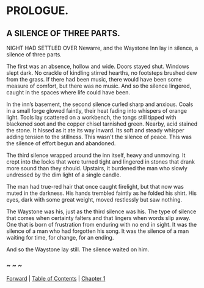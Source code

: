# PROLOGUE.

## A SILENCE OF THREE PARTS.


NIGHT HAD SETTLED OVER Newarre, and the Waystone Inn lay in silence, a silence of three parts.  

The first was an absence, hollow and wide. Doors stayed shut. Windows slept dark. No crackle of kindling stirred hearths, no footsteps brushed dew from the grass. If there had been music, there would have been some measure of comfort, but there was no music. And so the silence lingered, caught in the spaces where life could have been.

In the inn’s basement, the second silence curled sharp and anxious. Coals in a small forge glowed faintly, their heat fading into whispers of orange light. Tools lay scattered on a workbench, the tongs still tipped with blackened soot and the copper chisel tarnished green. Nearby, acid stained the stone. It hissed as it ate its way inward. Its soft and steady whisper adding tension to the stillness. This wasn't the silence of peace. This was the silence of effort begun and abandoned.  

The third silence wrapped around the inn itself, heavy and unmoving. It crept into the locks that were turned tight and lingered in stones that drank more sound than they should. Upstairs, it burdened the man who slowly undressed by the dim light of a single candle.

The man had true-red hair that once caught firelight, but that now was muted in the darkness. His hands trembled faintly as he folded his shirt. His eyes, dark with some great weight, moved restlessly but saw nothing.  

The Waystone was his, just as the third silence was his. The type of silence that comes when certainty falters and that lingers when words slip away. One that is born of frustration from enduring with no end in sight. It was the silence of a man who had forgotten his song. It was the silence of a man waiting for time, for change, for an ending.

And so the Waystone lay still. The silence waited on him.

### ~ ~ ~

[Forward](Forward.md) | [Table of Contents](Table_of_Contents.md) | [Chapter 1](CHAPTER_01.md)
